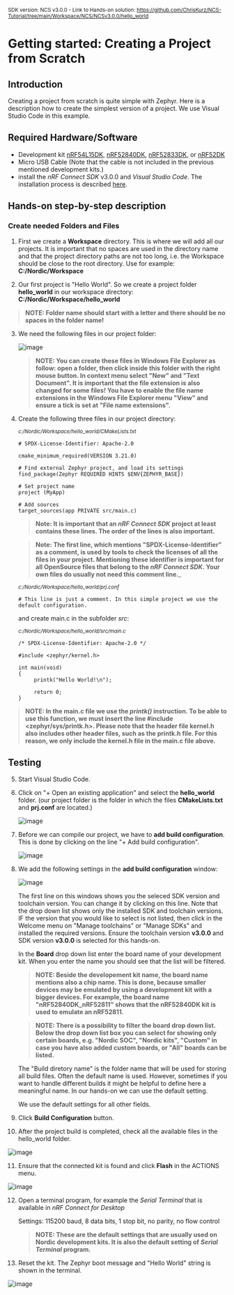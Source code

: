 <sup>SDK version: NCS v3.0.0  -  Link to Hands-on solution: https://github.com/ChrisKurz/NCS-Tutorial/tree/main/Workspace/NCS/NCSv3.0.0/hello_world</sup>

# Getting started: Creating a Project from Scratch

## Introduction

Creating a project from scratch is quite simple with Zephyr. Here is a description how to create the simplest version of a project. We use Visual Studio Code in this example.

## Required Hardware/Software
- Development kit [nRF54L15DK](https://www.nordicsemi.com/Products/Development-hardware/nRF54L15-DK), [nRF52840DK](https://www.nordicsemi.com/Products/Development-hardware/nRF52840-DK), [nRF52833DK](https://www.nordicsemi.com/Products/Development-hardware/nRF52833-DK), or [nRF52DK](https://www.nordicsemi.com/Products/Development-hardware/nrf52-dk) 
- Micro USB Cable (Note that the cable is not included in the previous mentioned development kits.)
- install the _nRF Connect SDK_ v3.0.0 and _Visual Studio Code_. The installation process is described [here](https://academy.nordicsemi.com/courses/nrf-connect-sdk-fundamentals/lessons/lesson-1-nrf-connect-sdk-introduction/topic/exercise-1-1/).

## Hands-on step-by-step description 

### Create needed Folders and Files

1) First we create a __Workspace__ directory. This is where we will add all our projects. It is important that no spaces are used in the directory name and that the project directory paths are not too long, i.e. the Workspace should be close to the root directory. Use for example:   __C:/Nordic/Workspace__

2) Our first project is "Hello World". So we create a project folder __hello_world__ in our workspace directory:    __C:/Nordic/Workspace/hello_world__

  > __NOTE: Folder name should start with a letter and there should be no spaces in the folder name!__

3) We need the following files in our project folder:

   ![image](images/DEV_ProjectFromScratch/ProjectFolder.jpg)

   > __NOTE: You can create these files in Windows File Explorer as follow: open a folder, then click inside this folder with the right mouse button. In context menu select "New" and "Text Document". It is important that the file extension is also changed for some files! You have to enable the file name extensions in the Windows File Explorer menu "View" and ensure a tick is set at "File name extensions".__
4) Create the following three files in our project directory:

    <sup>_c:/Nordic/Workspace/hello_world/CMakeLists.txt_</sup>
    
       # SPDX-License-Identifier: Apache-2.0

       cmake_minimum_required(VERSION 3.21.0)

       # Find external Zephyr project, and load its settings
       find_package(Zephyr REQUIRED HINTS $ENV{ZEPHYR_BASE})

       # Set project name
       project (MyApp)

       # Add sources
       target_sources(app PRIVATE src/main.c)             

    > __Note: It is important that an _nRF Connect SDK_ project at least contains these lines. The order of the lines is also important.__

    > __Note: The first line, which mentions "SPDX-License-Identifier" as a comment, is used by tools to check the licenses of all the files in your project. Mentioning these identifier is important for all OpenSource files that belong to the _nRF Connect SDK_. Your own files do usually not need this comment line.___

    <sup>_c:/Nordic/Workspace/hello_world/prj.conf_</sup>
    
       # This line is just a comment. In this simple project we use the default configuration. 
       
    and create main.c in the subfolder _src_:
   
    <sup>_c:/Nordic/Workspace/hello_world/src/main.c_</sup>
    
       /* SPDX-License-Identifier: Apache-2.0 */
   
       #include <zephyr/kernel.h>

       int main(void)
       {
            printk("Hello World!\n");

            return 0;
       }

  > __NOTE: In the __main.c__ file we use the _printk()_ instruction. To be able to use this function, we must insert the line __#include <zephyr/sys/printk.h>__. Please note that the header file __kernel.h__ also includes other header files, such as the __printk.h__ file. For this reason, we only include the __kernel.h__ file in the main.c file above.__

## Testing

5) Start Visual Studio Code.

6) Click on "+ Open an existing application" and select the __hello_world__ folder. (our project folder is the folder in which the files __CMakeLists.txt__ and __prj.conf__ are located.)

   ![image](images/DEV_ProjectFromScratch/AddApplicationToWorkspace.jpg)

7) Before we can compile our project, we have to __add build configuration__. This is done by clicking on the line "+ Add build configuration".

   ![image](images/DEV_ProjectFromScratch/GenerateConfiguration.jpg)

8) We add the following settings in the __add build configuration__ window:
 
   ![image](images/DEV_ProjectFromScratch/BuildConfiguration.jpg)

   The first line on this windows shows you the seleced SDK version and toolchain version. You can change it by clicking on this line. Note that the drop down list shows only the installed SDK and toolchain versions. IF the version that you would like to select is not listed, then click in the Welcome menu on "Manage toolchains" or "Manage SDKs" and installed the required versions. Ensure the toolchain version __v3.0.0__ and SDK version __v3.0.0__ is selected for this hands-on.

   In the __Board__ drop down list enter the board name of your development kit. When you enter the name you should see that the list will be filtered. 

   > __NOTE: Beside the developement kit name, the board name mentions also a chip name. This is done, because smaller devices may be emulated by using a development kit with a bigger devices. For example, the board name "nRF52840DK_nRF52811" shows that the nRF52840DK kit is used to emulate an nRF52811.__

   > __NOTE: There is a possibility to filter the board drop down list. Below the drop down list box you can select for showing only certain boards, e.g. "Nordic SOC", "Nordic kits", "Custom" in case you have also added custom boards, or "All" boards can be listed.__ 

   The "Build diretory name" is the folder name that will be used for storing all build files. Often the default name is used. However, sometimes if you want to handle different builds it might be helpful to define here a meaningful name. In our hands-on we can use the default setting.

   We use the default settings for all other fields. 

9) Click __Build Configuration__ button.

10) After the project build is completed, check all the available files in the hello_world folder.

   ![image](images/DEV_ProjectFromScratch/GeneratedFiles.jpg)

11) Ensure that the connected kit is found and click __Flash__ in the ACTIONS menu.  

   ![image](images/DEV_ProjectFromScratch/Flash.jpg)

12) Open a terminal program, for example the _Serial Terminal_ that is available in _nRF Connect for Desktop_
 
    Settings: 115200 baud, 8 data bits, 1 stop bit, no parity, no flow control
    
    > __NOTE: These are the default settings that are usually used on Nordic development kits. It is also the default setting of _Serial Terminal_ program.__

13) Reset the kit. The Zephyr boot message and "Hello World" string is shown in the terminal. 

   ![image](images/DEV_ProjectFromScratch/NrfTerminal.jpg)
